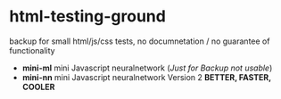 # html-testing-ground
backup for small html/js/css tests, no documnetation / no guarantee of functionality

* **mini-ml** mini Javascript neuralnetwork (_Just for Backup not usable_)
* **mini-nn** mini Javascript neuralnetwork Version 2 **BETTER, FASTER, COOLER**
